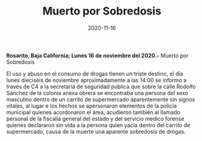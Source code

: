 ﻿---
layout: blog
title:  "Muerto por Sobredosis"
date:   2020-11-16  
categories: rosarito
permalink: /:categories/:title:output_ext
image: /img/cnr/muerto-por-sobredosis.jpg
autor: 
---


**Rosarito, Baja California;  Lunes 16 de noviembre del 2020.-** Muerto por Sobredosis


El uso y abuso en el consumo de drogas tienen un triste destino, el día lunes dieciséis de noviembre aproximadamente a las 14:00 se informo a través de C4 a la secretaria de seguridad publica que sobre la calle Rodolfo Sánchez de la colonia anexa obrera se encontraba una persona del sexo masculino dentro de un carrito de supermercado aparentemente sin signos vitales, al lugar e los hechos se apersonaron elementos de la policía municipal quienes acordonaron el área, acudieron también al llamado personal de la fiscalía general del estado y del servicio medico forense quienes declararon sin vida a la persona quien yacía dentro del carrito de supermercado, causa de la muerte una aparente sobredosis de drogas.
